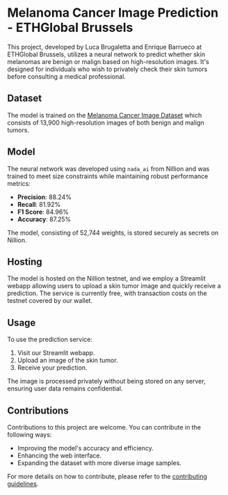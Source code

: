 # Melanoma Cancer Image Prediction - ETHGlobal Brussels

This project, developed by Luca Brugaletta and Enrique Barrueco at ETHGlobal Brussels, utilizes a neural network to predict whether skin melanomas are benign or malign based on high-resolution images. It's designed for individuals who wish to privately check their skin tumors before consulting a medical professional.

## Dataset

The model is trained on the [Melanoma Cancer Image Dataset](https://www.kaggle.com/datasets/bhaveshmittal/melanoma-cancer-dataset) which consists of 13,900 high-resolution images of both benign and malign tumors.

## Model

The neural network was developed using `nada_ai` from Nillion and was trained to meet size constraints while maintaining robust performance metrics:

- **Precision**: 88.24%
- **Recall**: 81.92%
- **F1 Score**: 84.96%
- **Accuracy**: 87.25%

The model, consisting of 52,744 weights, is stored securely as secrets on Nillion.

## Hosting

The model is hosted on the Nillion testnet, and we employ a Streamlit webapp allowing users to upload a skin tumor image and quickly receive a prediction. The service is currently free, with transaction costs on the testnet covered by our wallet.

## Usage

To use the prediction service:

1. Visit our Streamlit webapp.
2. Upload an image of the skin tumor.
3. Receive your prediction.

The image is processed privately without being stored on any server, ensuring user data remains confidential.

## Contributions

Contributions to this project are welcome. You can contribute in the following ways:

- Improving the model's accuracy and efficiency.
- Enhancing the web interface.
- Expanding the dataset with more diverse image samples.

For more details on how to contribute, please refer to the [contributing guidelines](CONTRIBUTING.md).

